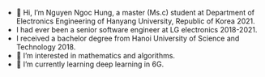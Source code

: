 - 👋 Hi, I’m Nguyen Ngoc Hung, a master (Ms.c) student at Department of Electronics Engineering of Hanyang University, Republic of Korea 2021.
- I had ever been a senior software engineer at LG electronics 2018-2021.
- I received a bachelor degree from Hanoi University of Science and Technology 2018.
- 👀 I’m interested in mathematics and algorithms.
- 🌱 I’m currently learning deep learning in 6G.

